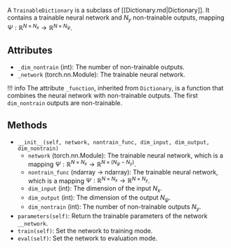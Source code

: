
A `TrainableDictionary` is a subclass of [[Dictionary.md|Dictionary]].
It contains a trainable neural network and $N_y$ non-trainable outputs,
mapping $\Psi: \mathbb{R}^{N \times N_x} \rightarrow \mathbb{R}^{N \times N_{\psi}}$.

## Attributes

- `_dim_nontrain` (int): The number of non-trainable outputs.
- `_network` (torch.nn.Module): The trainable neural network.

!!! info
    The attribute `_function`, inherited from `Dictionary`, is a function that combines the neural network with non-trainable outputs. The first `dim_nontrain` outputs are non-trainable.

## Methods

- `__init__(self, network, nontrain_func, dim_input, dim_output, dim_nontrain)`
    - `network` (torch.nn.Module): The trainable neural network,
      which is a mapping $\Psi: \mathbb{R}^{N \times N_x} \rightarrow \mathbb{R}^{N \times (N_{\psi} - N_y)}$. 
    - `nontrain_func` (ndarray -> ndarray): The trainable neural network,
      which is a mapping $\Psi: \mathbb{R}^{N \times N_x} \rightarrow \mathbb{R}^{N \times N_y}$.
    - `dim_input` (int): The dimension of the input $N_x$.
    - `dim_output` (int): The dimension of the output $N_{\psi}$.
    - `dim_nontrain` (int): The number of non-trainable outputs $N_y$.
- `parameters(self)`: Return the trainable parameters of the network `__network`.
- `train(self)`: Set the network to training mode.
- `eval(self)`: Set the network to evaluation mode.


